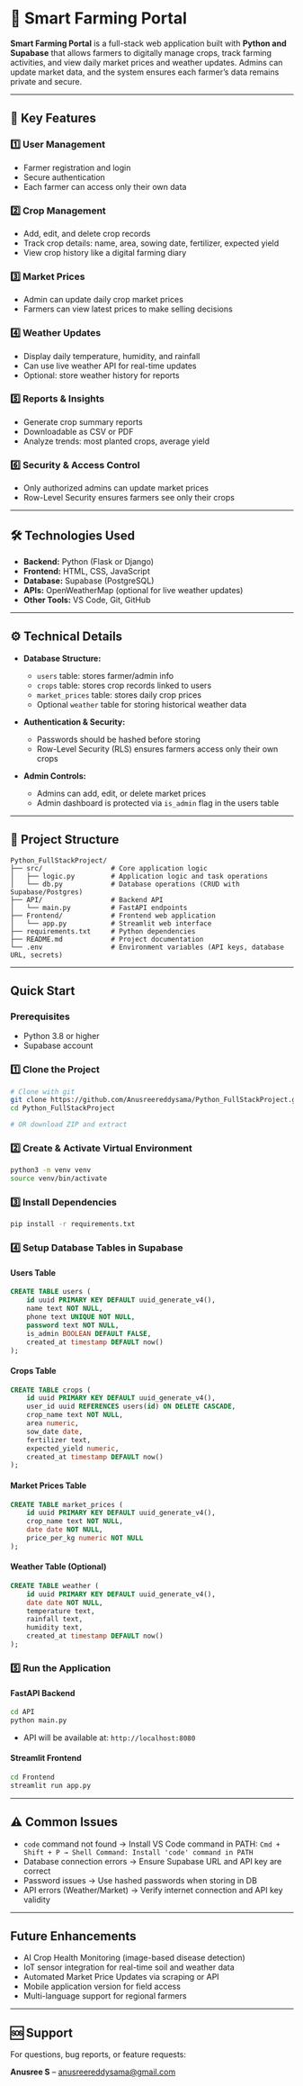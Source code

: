 # 🌾 Smart Farming Portal

**Smart Farming Portal** is a full-stack web application built with **Python and Supabase** that allows farmers to digitally manage crops, track farming activities, and view daily market prices and weather updates. Admins can update market data, and the system ensures each farmer’s data remains private and secure.

---

## 🌱 Key Features

### 1️⃣ User Management

* Farmer registration and login
* Secure authentication
* Each farmer can access only their own data

### 2️⃣ Crop Management

* Add, edit, and delete crop records
* Track crop details: name, area, sowing date, fertilizer, expected yield
* View crop history like a digital farming diary

### 3️⃣ Market Prices

* Admin can update daily crop market prices
* Farmers can view latest prices to make selling decisions

### 4️⃣ Weather Updates

* Display daily temperature, humidity, and rainfall
* Can use live weather API for real-time updates
* Optional: store weather history for reports

### 5️⃣ Reports & Insights

* Generate crop summary reports
* Downloadable as CSV or PDF
* Analyze trends: most planted crops, average yield

### 6️⃣ Security & Access Control

* Only authorized admins can update market prices
* Row-Level Security ensures farmers see only their crops

---

## 🛠 Technologies Used

* **Backend:** Python (Flask or Django)
* **Frontend:** HTML, CSS, JavaScript
* **Database:** Supabase (PostgreSQL)
* **APIs:** OpenWeatherMap (optional for live weather updates)
* **Other Tools:** VS Code, Git, GitHub

---

## ⚙ Technical Details

* **Database Structure:**

  * `users` table: stores farmer/admin info
  * `crops` table: stores crop records linked to users
  * `market_prices` table: stores daily crop prices
  * Optional `weather` table for storing historical weather data

* **Authentication & Security:**

  * Passwords should be hashed before storing
  * Row-Level Security (RLS) ensures farmers access only their own crops

* **Admin Controls:**

  * Admins can add, edit, or delete market prices
  * Admin dashboard is protected via `is_admin` flag in the users table

---

## 📂 Project Structure

```
Python_FullStackProject/
├── src/                 # Core application logic
│   ├── logic.py         # Application logic and task operations
│   └── db.py            # Database operations (CRUD with Supabase/Postgres)
├── API/                 # Backend API
│   └── main.py          # FastAPI endpoints
├── Frontend/            # Frontend web application
│   └── app.py           # Streamlit web interface
├── requirements.txt     # Python dependencies
├── README.md            # Project documentation
└── .env                 # Environment variables (API keys, database URL, secrets)
```

---

## Quick Start

### Prerequisites

* Python 3.8 or higher
* Supabase account

### 1️⃣ Clone the Project

```bash
# Clone with git
git clone https://github.com/Anusreereddysama/Python_FullStackProject.git
cd Python_FullStackProject

# OR download ZIP and extract
```

### 2️⃣ Create & Activate Virtual Environment

```bash
python3 -m venv venv
source venv/bin/activate
```

### 3️⃣ Install Dependencies

```bash
pip install -r requirements.txt
```

### 4️⃣ Setup Database Tables in Supabase

#### Users Table

```sql
CREATE TABLE users (
    id uuid PRIMARY KEY DEFAULT uuid_generate_v4(),
    name text NOT NULL,
    phone text UNIQUE NOT NULL,
    password text NOT NULL,
    is_admin BOOLEAN DEFAULT FALSE,
    created_at timestamp DEFAULT now()
);
```

#### Crops Table

```sql
CREATE TABLE crops (
    id uuid PRIMARY KEY DEFAULT uuid_generate_v4(),
    user_id uuid REFERENCES users(id) ON DELETE CASCADE,
    crop_name text NOT NULL,
    area numeric,
    sow_date date,
    fertilizer text,
    expected_yield numeric,
    created_at timestamp DEFAULT now()
);
```

#### Market Prices Table

```sql
CREATE TABLE market_prices (
    id uuid PRIMARY KEY DEFAULT uuid_generate_v4(),
    crop_name text NOT NULL,
    date date NOT NULL,
    price_per_kg numeric NOT NULL
);
```

#### Weather Table (Optional)

```sql
CREATE TABLE weather (
    id uuid PRIMARY KEY DEFAULT uuid_generate_v4(),
    date date NOT NULL,
    temperature text,
    rainfall text,
    humidity text,
    created_at timestamp DEFAULT now()
);
```

### 5️⃣ Run the Application

#### FastAPI Backend

```bash
cd API
python main.py
```

* API will be available at: `http://localhost:8080`

#### Streamlit Frontend

```bash
cd Frontend
streamlit run app.py
```

---

## ⚠️ Common Issues

* `code` command not found → Install VS Code command in PATH: `Cmd + Shift + P → Shell Command: Install 'code' command in PATH`
* Database connection errors → Ensure Supabase URL and API key are correct
* Password issues → Use hashed passwords when storing in DB
* API errors (Weather/Market) → Verify internet connection and API key validity

---

## Future Enhancements

* AI Crop Health Monitoring (image-based disease detection)
* IoT sensor integration for real-time soil and weather data
* Automated Market Price Updates via scraping or API
* Mobile application version for field access
* Multi-language support for regional farmers

---

## 🆘 Support

For questions, bug reports, or feature requests:

**Anusree S** – [anusreereddysama@gmail.com](mailto:anusreereddysama@gmail.com)

```
```
